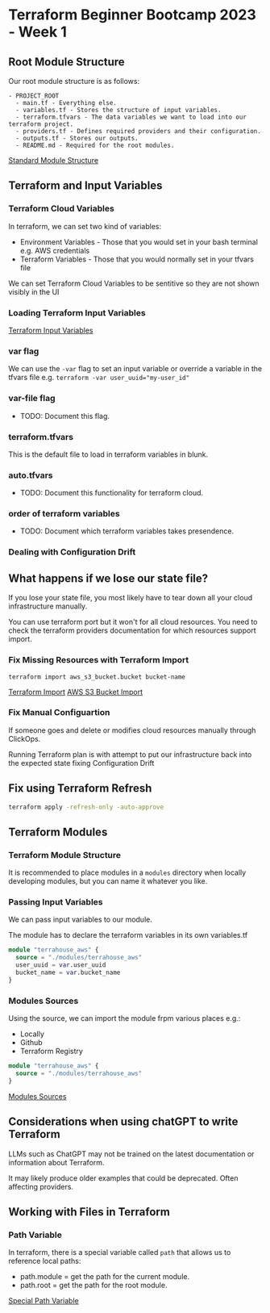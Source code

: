# Terraform Beginner Bootcamp 2023 - Week 1

## Root Module Structure

Our root module structure is as follows:

```
- PROJECT_ROOT
  - main.tf - Everything else.
  - variables.tf - Stores the structure of input variables.
  - terraform.tfvars - The data variables we want to load into our terraform project.
  - providers.tf - Defines required providers and their configuration.
  - outputs.tf - Stores our outputs.
  - README.md - Required for the root modules.
```

[Standard Module Structure](https://developer.hashicorp.com/terraform/language/modules/develop/structure)

## Terraform  and Input Variables
### Terraform Cloud Variables

In terraform, we can set two kind of variables:
- Environment Variables - Those that you would set in your bash terminal e.g. AWS credentials
- Terraform Variables - Those that you would normally set in your tfvars file

We can set Terraform Cloud Variables to be sentitive so they are not shown visibly in the UI

### Loading Terraform Input Variables

[Terraform Input Variables](https://developer.hashicorp.com/terraform/language/values/variables)

### var flag
We can use the `-var` flag to set an input variable or override a variable in the tfvars file e.g. `terraform -var user_uuid="my-user_id"`

### var-file flag

 - TODO: Document this flag.

### terraform.tfvars

This is the default file to load in terraform variables in blunk.

### auto.tfvars

 - TODO: Document this functionality for terraform cloud. 

 ### order of terraform variables

  - TODO: Document which terraform variables takes presendence.

### Dealing with Configuration Drift

## What happens if we lose our state file?

If you lose your state file, you most likely have to tear down all your cloud infrastructure manually.

You can use terraform port but it won't for all cloud resources. You need to check the terraform providers documentation for which resources support import.

### Fix Missing Resources with Terraform Import 

`terraform import aws_s3_bucket.bucket bucket-name`

[Terraform Import](https://developer.hashicorp.com/terraform/language/import)
[AWS S3 Bucket Import](https://registry.terraform.io/providers/hashicorp/aws/latest/docs/resources/s3_bucket#import)

### Fix Manual Configuartion

If someone goes and delete or modifies cloud resources manually through ClickOps.

Running Terraform plan is with attempt to put our infrastructure back into the expected state fixing Configuration Drift

## Fix using Terraform Refresh

```sh
terraform apply -refresh-only -auto-approve
```

## Terraform Modules

### Terraform Module Structure 

It is recommended to place modules in a `modules` directory when locally developing modules, but you can name it whatever you like.

### Passing Input Variables 

We can pass input variables to our module.

The module has to declare the terraform variables in its own variables.tf

```tf
module "terrahouse_aws" {
  source = "./modules/terrahouse_aws"
  user_uuid = var.user_uuid
  bucket_name = var.bucket_name
}
```

### Modules Sources 

Using the source, we can import the module frpm various places e.g.:
- Locally
- Github
- Terraform Registry

```tf
module "terrahouse_aws" {
  source = "./modules/terrahouse_aws"
}
```

[Modules Sources](https://developer.hashicorp.com/terraform/language/modules/sources)

## Considerations when using chatGPT to write Terraform

LLMs such as ChatGPT may not be trained on the latest documentation or information about Terraform.

It may likely produce older examples that could be deprecated. Often affecting providers. 

## Working with Files in Terraform 

### Path Variable

In terraform, there is a special variable called `path` that allows us to reference local paths:
- path.module = get the path for the current module.
- path.root = get the path for the root module.

[Special Path Variable](https://developer.hashicorp.com/terraform/language/expressions/references#filesystem-and-workspace-info)